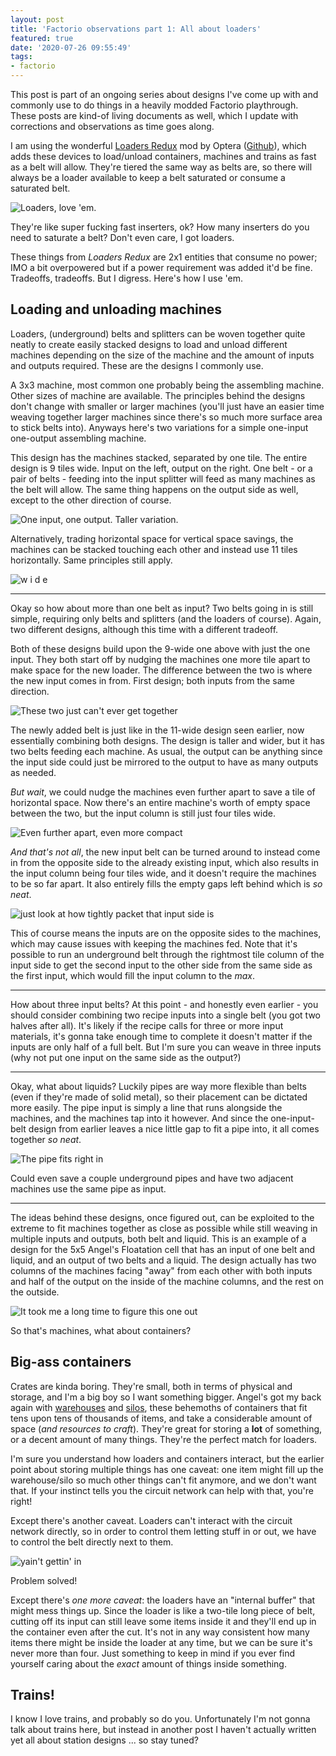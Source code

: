 ```yaml
---
layout: post
title: 'Factorio observations part 1: All about loaders'
featured: true
date: '2020-07-26 09:55:49'
tags:
- factorio
---
```


This post is part of an ongoing series about designs I've come up with and commonly use to do things in a heavily modded Factorio playthrough. These posts are kind-of living documents as well, which I update with corrections and observations as time goes along.

I am using the wonderful [Loaders Redux](https://mods.factorio.com/mod/LoaderRedux) mod by Optera ([Github](https://github.com/Yousei9/Loader-Redux)), which adds these devices to load/unload containers, machines and trains as fast as a belt will allow. They're tiered the same way as belts are, so there will always be a loader available to keep a belt saturated or consume a saturated belt.

![Loaders, love 'em.](/assets/2020/07/loaders.png)

They're like super fucking fast inserters, ok? How many inserters do you need to saturate a belt? Don't even care, I got loaders.

These things from _Loaders Redux_ are 2x1 entities that consume no power; IMO a bit overpowered but if a power requirement was added it'd be fine. Tradeoffs, tradeoffs. But I digress. Here's how I use 'em.

## Loading and unloading machines

Loaders, (underground) belts and splitters can be woven together quite neatly to create easily stacked designs to load and unload different machines depending on the size of the machine and the amount of inputs and outputs required. These are the designs I commonly use.

A 3x3 machine, most common one probably being the assembling machine. Other sizes of machine are available. The principles behind the designs don't change with smaller or larger machines (you'll just have an easier time weaving together larger machines since there's so much more surface area to stick belts into). Anyways here's two variations for a simple one-input one-output assembling machine.

This design has the machines stacked, separated by one tile. The entire design is 9 tiles wide. Input on the left, output on the right. One belt - or a pair of belts - feeding into the input splitter will feed as many machines as the belt will allow. The same thing happens on the output side as well, except to the other direction of course.

![One input, one output. Taller variation.](/assets/2020/07/1-1.png)

Alternatively, trading horizontal space for vertical space savings, the machines can be stacked touching each other and instead use 11 tiles horizontally. Same principles still apply.

![w i d e](/assets/2020/07/2.png)

* * *

Okay so how about more than one belt as input? Two belts going in is still simple, requiring only belts and splitters (and the loaders of course). Again, two different designs, although this time with a different tradeoff.

Both of these designs build upon the 9-wide one above with just the one input. They both start off by nudging the machines one more tile apart to make space for the new loader. The difference between the two is where the new input comes in from. First design; both inputs from the same direction.

![These two just can't ever get together](/assets/2020/07/3.png)

The newly added belt is just like in the 11-wide design seen earlier, now essentially combining both designs. The design is taller and wider, but it has two belts feeding each machine. As usual, the output can be anything since the input side could just be mirrored to the output to have as many outputs as needed.

_But wait_, we could nudge the machines even further apart to save a tile of horizontal space. Now there's an entire machine's worth of empty space between the two, but the input column is still just four tiles wide.

![Even further apart, even more compact](/assets/2020/07/7.png)

_And that's not all_, the new input belt can be turned around to instead come in from the opposite side to the already existing input, which also results in the input column being four tiles wide, and it doesn't require the machines to be so far apart. It also entirely fills the empty gaps left behind which is _so neat_.

![just look at how tightly packet that input side is](/assets/2020/07/4.png)

This of course means the inputs are on the opposite sides to the machines, which may cause issues with keeping the machines fed. Note that it's possible to run an underground belt through the rightmost tile column of the input side to get the second input to the other side from the same side as the first input, which would fill the input column to the _max_.

* * *

How about three input belts? At this point - and honestly even earlier - you should consider combining two recipe inputs into a single belt (you got two halves after all). It's likely if the recipe calls for three or more input materials, it's gonna take enough time to complete it doesn't matter if the inputs are only half of a full belt. But I'm sure you can weave in three inputs (why not put one input on the same side as the output?)

* * *

Okay, what about liquids? Luckily pipes are way more flexible than belts (even if they're made of solid metal), so their placement can be dictated more easily. The pipe input is simply a line that runs alongside the machines, and the machines tap into it however. And since the one-input-belt design from earlier leaves a nice little gap to fit a pipe into, it all comes together _so neat_.

![The pipe fits right in](/assets/2020/07/5.png)

Could even save a couple underground pipes and have two adjacent machines use the same pipe as input.

* * *

The ideas behind these designs, once figured out, can be exploited to the extreme to fit machines together as close as possible while still weaving in multiple inputs and outputs, both belt and liquid. This is an example of a design for the 5x5 Angel's Floatation cell that has an input of one belt and liquid, and an output of two belts and a liquid. The design actually has two columns of the machines facing "away" from each other with both inputs and half of the output on the inside of the machine columns, and the rest on the outside.

![It took me a long time to figure this one out](/assets/2020/07/6.png)

So that's machines, what about containers?

## Big-ass containers

Crates are kinda boring. They're small, both in terms of physical and storage, and I'm a big boy so I want something bigger. Angel's got my back again with [warehouses](https://mods.factorio.com/mod/angelsaddons-warehouses) and [silos](https://mods.factorio.com/mod/angelsaddons-oresilos), these behemoths of containers that fit tens upon tens of thousands of items, and take a considerable amount of space (_and resources to craft_). They're great for storing a **lot** of something, or a decent amount of many things. They're the perfect match for loaders.

I'm sure you understand how loaders and containers interact, but the earlier point about storing multiple things has one caveat: one item might fill up the warehouse/silo so much other things can't fit anymore, and we don't want that. If your instinct tells you the circuit network can help with that, you're right!

Except there's another caveat. Loaders can't interact with the circuit network directly, so in order to control them letting stuff in or out, we have to control the belt directly next to them.

![yain't gettin' in](/assets/2020/07/10.png)

Problem solved!

Except there's _one more caveat_: the loaders have an "internal buffer" that might mess things up. Since the loader is like a two-tile long piece of belt, cutting off its input can still leave some items inside it and they'll end up in the container even after the cut. It's not in any way consistent how many items there might be inside the loader at any time, but we can be sure it's never more than four. Just something to keep in mind if you ever find yourself caring about the _exact_ amount of things inside something.

## Trains!

I know I love trains, and probably so do you. Unfortunately I'm not gonna talk about trains here, but instead in another post I haven't actually written yet all about station designs ... so stay tuned?


